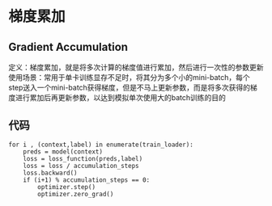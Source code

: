 # 梯度累加
## Gradient Accumulation
定义：梯度累加，就是将多次计算的梯度值进行累加，然后进行一次性的参数更新  
使用场景：常用于单卡训练显存不足时，将其分为多个小的mini-batch，每个step送入一个mini-batch获得梯度，但是不马上更新参数，而是将多次获得的梯度进行累加后再更新参数，以达到模拟单次使用大的batch训练的目的

## 代码
```
for i , (context,label) in enumerate(train_loader):
    preds = model(context)
    loss = loss_function(preds,label)
    loss = loss / accumulation_steps
    loss.backward()
    if (i+1) % accumulation_steps == 0:
        optimizer.step()
        optimizer.zero_grad()
```

